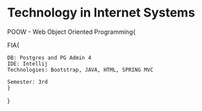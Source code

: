 # Technology in Internet Systems

POOW - Web Object Oriented Programming{

  FIA{

    DB: Postgres and PG Admin 4
    IDE: Intellij
    Technologies: Bootstrap, JAVA, HTML, SPRING MVC

    Semester: 3rd
    }
}
